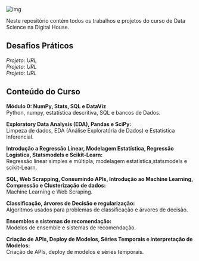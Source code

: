![img](https://raw.githubusercontent.com/arthurtavari/portfolio_data_science/master/img/layout.jpg)

Neste repositório contém todos os trabalhos e projetos do curso de Data Science na Digital House.

## Desafios Práticos

*Projeto: URL* <br> 
*Projeto: URL* <br> 
*Projeto: URL* <br> 

## Conteúdo do Curso

**Módulo 0: NumPy, Stats, SQL e DataViz** <br>
Python, numpy, estatística descritiva, SQL e bancos de Dados.

**Exploratory Data Analysis (EDA), Pandas e SciPy:** <br>
Limpeza de dados, EDA (Análise Exploratória de Dados) e Estatística Inferencial. 

**Introdução a Regressão Linear, Modelagem Estatística, Regressão Logística, Statsmodels e Scikit-Learn:** <br>
Regressão linear simples e múltipla, modelagem estatística,statsmodels e scikit-Learn.

**SQL, Web Scrapping, Consumindo APIs, Introdução ao Machine Learning, Compressão e Clusterização de dados:** <br>
Machine Learning e Web Scraping.

**Classificação, árvores de Decisão e regularização:** <br>
Algoritmos usados para problemas de classificação e árvores de decisão.

**Ensembles e sistemas de recomendação:** <br>
Modelos de ensemble e sistemas de recomendação.

**Criação de APIs, Deploy de Modelos, Séries Temporais e interpretação de Modelos:** <br>
Criação de APIs, deploy de modelos e séries temporais.

